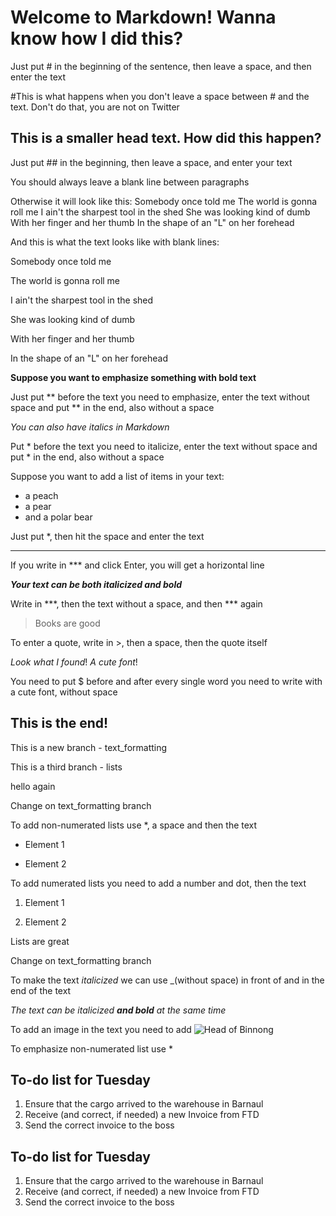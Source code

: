 # Welcome to Markdown! Wanna know how I did this?

Just put # in the beginning of the sentence, then leave a space, and then enter the text

#This is what happens when you don't leave a space between # and the text. Don't do that, you are not on Twitter

## This is a smaller head text. How did this happen?

Just put ## in the beginning, then leave a space, and enter your text

You should always leave a blank line between paragraphs

Otherwise it will look like this: Somebody once told me
The world is gonna roll me
I ain't the sharpest tool in the shed
She was looking kind of dumb
With her finger and her thumb
In the shape of an "L" on her forehead

And this is what the text looks like with blank lines:

Somebody once told me

The world is gonna roll me

I ain't the sharpest tool in the shed

She was looking kind of dumb

With her finger and her thumb

In the shape of an "L" on her forehead

**Suppose you want to emphasize something with bold text**

Just put ** before the text you need to emphasize, enter the text without space and put ** in the end, also without a space

*You can also have italics in Markdown*

Put * before the text you need to italicize, enter the text without space and put * in the end, also without a space

Suppose you want to add a list of items in your text:

* a peach
* a pear 
* and a polar bear

Just put *, then hit the space and enter the text

***

If you write in *** and click Enter, you will get a horizontal line

***Your text can be both italicized and bold***

Write in ***, then the text without a space, and then *** again

> Books are good

To enter a quote, write in >, then a space, then the quote itself

$Look$ $what$ $I$ $found!$ $A$ $cute$ $font!$

You need to put $ before and after every single word you need to write with a cute font, without space

## This is the end!

This is a new branch - text_formatting

This is a third branch - lists



hello again

Change on text_formatting branch

To add non-numerated lists use *, a space and then the text

* Element 1

* Element 2

To add numerated lists you need to add a number and dot, then the text

1. Element 1

2. Element 2






Lists are great

Change on text_formatting branch

To make the text _italicized_ we can use _(without space) in front of and in the end of the text

_The text can be italicized **and bold** at the same time_

To add an image in the text you need to add 
![Head of Binnong](ifgrf.jpg)

To emphasize non-numerated list use *

## To-do list for Tuesday

1. Ensure that the cargo arrived to the warehouse in Barnaul
2. Receive (and correct, if needed) a new Invoice from FTD
3. Send the correct invoice to the boss

## To-do list for Tuesday

1. Ensure that the cargo arrived to the warehouse in Barnaul
2. Receive (and correct, if needed) a new Invoice from FTD
3. Send the correct invoice to the boss


